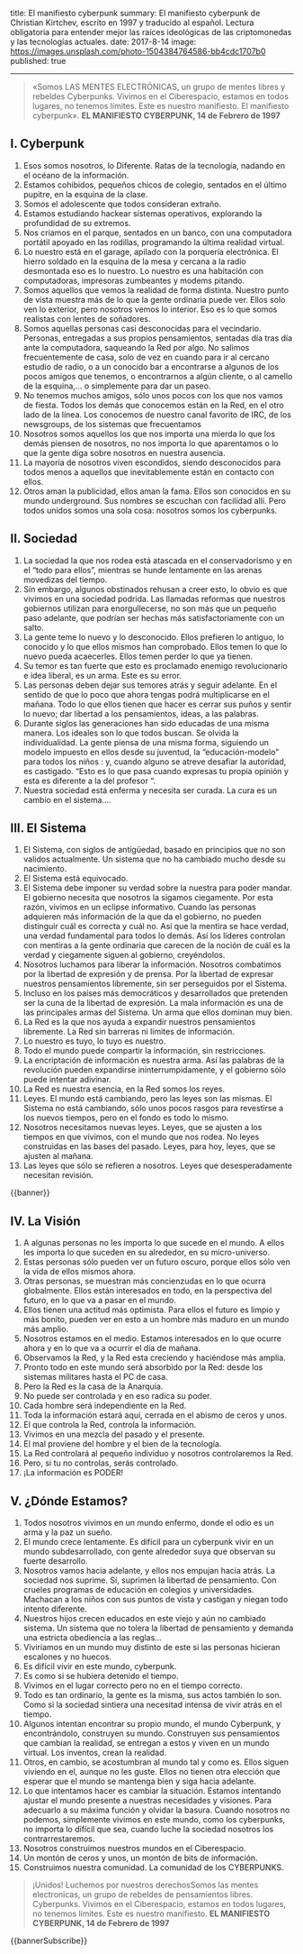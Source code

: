 title:      El manifiesto cyberpunk
summary:    El manifiesto cyberpunk de Christian Kirtchev, escrito en 1997 y traducido al español. Lectura obligatoria para entender mejor las raíces ideológicas de las criptomonedas y las tecnologías actuales.
date:       2017-8-14
image:      https://images.unsplash.com/photo-1504384764586-bb4cdc1707b0
published:  true

---

> «Somos LAS MENTES ELECTRÓNICAS, un grupo de mentes libres y rebeldes Cyberpunks. Vivimos en el Ciberespacio, estamos en todos lugares, no tenemos límites. Este es nuestro manifiesto. El manifiesto cyberpunk».
> **EL MANIFIESTO CYBERPUNK, 14 de Febrero de 1997**

## I. Cyberpunk

1. Esos somos nosotros, lo Diferente. Ratas de la tecnología, nadando en el océano de la información.
2. Estamos cohibidos, pequeños chicos de colegio, sentados en el último pupitre, en la esquina de la clase.
3. Somos el adolescente que todos consideran extraño.
4. Estamos estudiando hackear sistemas operativos, explorando la profundidad de su extremos.
5. Nos criamos en el parque, sentados en un banco, con una computadora portátil apoyado en las rodillas, programando la última realidad virtual.
6. Lo nuestro está en el garage, apilado con la porquería electrónica. El hierro soldado en la esquina de la mesa y cercana a la radio desmontada eso es lo nuestro. Lo nuestro es una habitación con computadoras, impresoras zumbeantes y modems pitando.
7. Somos aquellos que vemos la realidad de forma distinta. Nuestro punto de vista muestra más de lo que la gente ordinaria puede ver. Ellos solo ven lo exterior, pero nosotros vemos lo interior. Eso es lo que somos realistas con lentes de soñadores.
8. Somos aquellas personas casi desconocidas para el vecindario. Personas, entregadas a sus propios pensamientos, sentadas día tras día ante la computadora, saqueando la Red por algo. No salimos frecuentemente de casa, solo de vez en cuando para ir al cercano estudio de radio, o a un conocido bar a encontrarse a algunos de los pocos amigos que tenemos, o encontrarnos a algún cliente, o al camello de la esquina,… o simplemente para dar un paseo.
9. No tenemos muchos amigos, sólo unos pocos con los que nos vamos de fiesta. Todos los demás que conocemos están en la Red, en el otro lado de la línea. Los conocemos de nuestro canal favorito de IRC, de los newsgroups, de los sistemas que frecuentamos
10. Nosotros somos aquellos los que nos importa una mierda lo que los demás piensen de nosotros, no nos importa lo que aparentamos o lo que la gente diga sobre nosotros en nuestra ausencia.
11. La mayoría de nosotros viven escondidos, siendo desconocidos para todos menos a aquellos que inevitablemente están en contacto con ellos.
12. Otros aman la publicidad, ellos aman la fama. Ellos son conocidos en su mundo underground. Sus nombres se escuchan con facilidad allí. Pero todos unidos somos una sola cosa: nosotros somos los cyberpunks.


## II. Sociedad

1. La sociedad la que nos rodea está atascada en el conservadorismo y en el “todo para ellos”, mientras se hunde lentamente en las arenas movedizas del tiempo.
2. Sin embargo, algunos obstinados rehusan a creer esto, lo obvio es que vivimos en una sociedad podrida. Las llamadas reformas que nuestros gobiernos utilizan para enorgullecerse, no son más que un pequeño paso adelante, que podrían ser hechas más satisfactoriamente con un salto.
3. La gente teme lo nuevo y lo desconocido. Ellos prefieren lo antiguo, lo conocido y lo que ellos mismos han comprobado. Ellos temen lo que lo nuevo pueda acaecerles. Ellos temen perder lo que ya tienen.
4. Su temor es tan fuerte que esto es proclamado enemigo revolucionario e idea liberal, es un arma. Este es su error.
5. Las personas deben dejar sus temores atrás y seguir adelante. En el sentido de que lo poco que ahora tengas podrá multiplicarse en el mañana. Todo lo que ellos tienen que hacer es cerrar sus puños y sentir lo nuevo; dar libertad a los pensamientos, ideas, a las palabras.
6. Durante siglos las generaciones han sido educadas de una misma manera. Los ideales son lo que todos buscan. Se olvida la individualidad. La gente piensa de una misma forma, siguiendo un modelo impuesto en ellos desde su juventud, la “educación-modelo” para todos los niños : y, cuando alguno se atreve desafiar la autoridad, es castigado. “Esto es lo que pasa cuando expresas tu propia opinión y esta es diferente a la del profesor “.
7. Nuestra sociedad está enferma y necesita ser curada. La cura es un cambio en el sistema….

## III. El Sistema

1. El Sistema, con siglos de antigüedad, basado en principios que no son validos actualmente. Un sistema que no ha cambiado mucho desde su nacimiento.
2. El Sistema está equivocado.
3. El Sistema debe imponer su verdad sobre la nuestra para poder mandar. El gobierno necesita que nosotros la sigamos ciegamente. Por esta razón, vivimos en un eclipse informativo. Cuando las personas adquieren más información de la que da el gobierno, no pueden distinguir cuál es correcta y cuál no. Así que la mentira se hace verdad, una verdad fundamental para todos lo demás. Así los líderes controlan con mentiras a la gente ordinaria que carecen de la noción de cuál es la verdad y ciegamente siguen al gobierno, creyéndolos.
4. Nosotros luchamos para liberar la información. Nosotros combatimos por la libertad de expresión y de prensa. Por la libertad de expresar nuestros pensamientos libremente, sin ser perseguidos por el Sistema.
5. Incluso en los países más democráticos y desarrollados que pretenden ser la cuna de la libertad de expresión. La mala información es una de las principales armas del Sistema. Un arma que ellos dominan muy bien.
6. La Red es la que nos ayuda a expandir nuestros pensamientos libremente. La Red sin barreras ni limites de información.
7. Lo nuestro es tuyo, lo tuyo es nuestro.
8. Todo el mundo puede compartir la información, sin restricciones.
9. La encriptación de información es nuestra arma. Así las palabras de la revolución pueden expandirse ininterrumpidamente, y el gobierno sólo puede intentar adivinar.
10. La Red es nuestra esencia, en la Red somos los reyes.
11. Leyes. El mundo está cambiando, pero las leyes son las mismas. El Sistema no está cambiando, sólo unos pocos rasgos para revestirse a los nuevos tiempos, pero en el fondo es todo lo mismo.
12. Nosotros necesitamos nuevas leyes. Leyes, que se ajusten a los tiempos en que vivimos, con el mundo que nos rodea. No leyes construidas en las bases del pasado. Leyes, para hoy, leyes, que se ajusten al mañana.
13. Las leyes que sólo se refieren a nosotros. Leyes que desesperadamente necesitan revisión.

{{banner}}

## IV. La Visión

1. A algunas personas no les importa lo que sucede en el mundo. A ellos les importa lo que suceden en su alrededor, en su micro-universo.
2. Estas personas sólo pueden ver un futuro oscuro, porque ellos sólo ven la vida de ellos mismos ahora.
3. Otras personas, se muestran más concienzudas en lo que ocurra globalmente. Ellos están interesados en todo, en la perspectiva del futuro, en lo que va a pasar en el mundo.
4. Ellos tienen una actitud más optimista. Para ellos el futuro es limpio y más bonito, pueden ver en esto a un hombre más maduro en un mundo más amplio.
5. Nosotros estamos en el medio. Estamos interesados en lo que ocurre ahora y en lo que va a ocurrir el día de mañana.
6. Observamos la Red, y la Red esta creciendo y haciéndose más amplia.
7. Pronto todo en este mundo será absorbido por la Red: desde los sistemas militares hasta el PC de casa.
8. Pero la Red es la casa de la Anarquía.
9. No puede ser controlada y en eso radica su poder.
10. Cada hombre será independiente en la Red.
11. Toda la información estará aquí, cerrada en el abismo de ceros y unos.
12. El que controla la Red, controla la información.
13. Vivimos en una mezcla del pasado y el presente.
14. El mal proviene del hombre y el bien de la tecnología.
15. La Red controlará al pequeño individuo y nosotros controlaremos la Red.
16. Pero, si tu no controlas, serás controlado.
17. ¡La información es PODER!


## V. ¿Dónde Estamos?

1. Todos nosotros vivimos en un mundo enfermo, donde el odio es un arma y la paz un sueño.
2. El mundo crece lentamente. Es difícil para un cyberpunk vivir en un mundo subdesarrollado, con gente alrededor suya que observan su fuerte desarrollo.
3. Nosotros vamos hacia adelante, y ellos nos empujan hacia atrás. La sociedad nos suprime. Sí, suprimen la libertad de pensamiento. Con crueles programas de educación en colegios y universidades. Machacan a los niños con sus puntos de vista y castigan y niegan todo intento diferente.
4. Nuestros hijos crecen educados en este viejo y aún no cambiado sistema. Un sistema que no tolera la libertad de pensamiento y demanda una estricta obediencia a las reglas…
5. Viviríamos en un mundo muy distinto de este si las personas hicieran escalones y no huecos.
6. Es difícil vivir en este mundo, cyberpunk.
7. Es como si se hubiera detenido el tiempo.
8. Vivimos en el lugar correcto pero no en el tiempo correcto.
9. Todo es tan ordinario, la gente es la misma, sus actos también lo son. Como si la sociedad sintiera una necesitad intensa de vivir atrás en el tiempo.
10. Algunos intentan encontrar su propio mundo, el mundo Cyberpunk, y encontrándolo, construyen su mundo. Construyen sus pensamientos que cambian la realidad, se entregan a estos y viven en un mundo virtual. Los inventos, crean la realidad.
11. Otros, en cambio, se acostumbran al mundo tal y como es. Ellos siguen viviendo en el, aunque no les guste. Ellos no tienen otra elección que esperar que el mundo se mantenga bien y siga hacia adelante.
12. Lo que intentamos hacer es cambiar la situación. Estamos intentando ajustar el mundo presente a nuestras necesidades y visiones. Para adecuarlo a su máxima función y olvidar la basura. Cuando nosotros no podemos, simplemente vivimos en este mundo, como los cyberpunks, no importa lo difícil que sea, cuando luche la sociedad nosotros los contrarrestaremos.
13. Nosotros construimos nuestros mundos en el Ciberespacio.
14. Un montón de ceros y unos, un montón de bits de información.
15. Construimos nuestra comunidad. La comunidad de los CYBERPUNKS.

> ¡Unidos! Luchemos por nuestros derechosSomos las mentes electronicas, un grupo de rebeldes de pensamientos libres. Cyberpunks. Vivimos en el Ciberespacio, estamos en todos lugares, no tenemos límites. Este es nuestro manifiesto.
> **EL MANIFIESTO CYBERPUNK, 14 de Febrero de 1997**

{{bannerSubscribe}}
